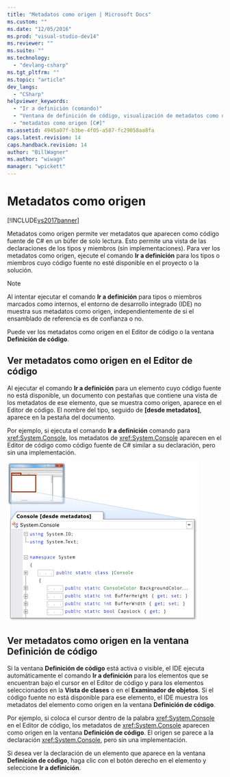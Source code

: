 ```yaml
---
title: "Metadatos como origen | Microsoft Docs"
ms.custom: ""
ms.date: "12/05/2016"
ms.prod: "visual-studio-dev14"
ms.reviewer: ""
ms.suite: ""
ms.technology: 
  - "devlang-csharp"
ms.tgt_pltfrm: ""
ms.topic: "article"
dev_langs: 
  - "CSharp"
helpviewer_keywords: 
  - "Ir a definición (comando)"
  - "Ventana de definición de código, visualización de metadatos como origen"
  - "metadatos como origen [C#]"
ms.assetid: 4945a07f-b3be-4f05-a587-fc29058aa8fa
caps.latest.revision: 14
caps.handback.revision: 14
author: "BillWagner"
ms.author: "wiwagn"
manager: "wpickett"
---
```

# Metadatos como origen
[!INCLUDE[vs2017banner](../code-quality/includes/vs2017banner.md)]

Metadatos como origen permite ver metadatos que aparecen como código fuente de C\# en un búfer de solo lectura. Esto permite una vista de las declaraciones de los tipos y miembros \(sin implementaciones\). Para ver los metadatos como origen, ejecute el comando **Ir a definición** para los tipos o miembros cuyo código fuente no esté disponible en el proyecto o la solución.  
  
> [!NOTE]
>  Al intentar ejecutar el comando **Ir a definición** para tipos o miembros marcados como internos, el entorno de desarrollo integrado \(IDE\) no muestra sus metadatos como origen, independientemente de si el ensamblado de referencia es de confianza o no.  
  
 Puede ver los metadatos como origen en el Editor de código o la ventana **Definición de código**.  
  
## Ver metadatos como origen en el Editor de código  
 Al ejecutar el comando **Ir a definición** para un elemento cuyo código fuente no está disponible, un documento con pestañas que contiene una vista de los metadatos de ese elemento, que se muestra como origen, aparece en el Editor de código. El nombre del tipo, seguido de **\[desde metadatos\]**, aparece en la pestaña del documento.  
  
 Por ejemplo, si ejecuta el comando **Ir a definición** comando para <xref:System.Console>, los metadatos de <xref:System.Console> aparecen en el Editor de código como código fuente de C\# similar a su declaración, pero sin una implementación.  
  
 ![Metadatos como origen](../csharp-ide/media/metadatasource.png "MetadataSource")  
  
## Ver metadatos como origen en la ventana Definición de código  
 Si la ventana **Definición de código** está activa o visible, el IDE ejecuta automáticamente el comando **Ir a definición** para los elementos que se encuentran bajo el cursor en el Editor de código y para los elementos seleccionados en la **Vista de clases** o en el **Examinador de objetos**. Si el código fuente no está disponible para ese elemento, el IDE muestra los metadatos del elemento como origen en la ventana **Definición de código**.  
  
 Por ejemplo, si coloca el cursor dentro de la palabra <xref:System.Console> en el Editor de código, los metadatos de <xref:System.Console> aparecen como origen en la ventana **Definición de código**. El origen se parece a la declaración <xref:System.Console>, pero sin una implementación.  
  
 Si desea ver la declaración de un elemento que aparece en la ventana **Definición de código**, haga clic con el botón derecho en el elemento y seleccione **Ir a definición**.